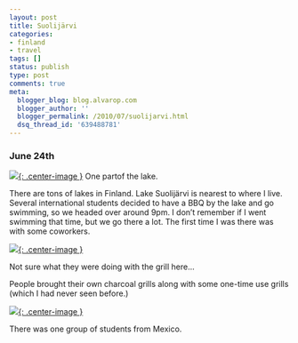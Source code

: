 ```yaml
---
layout: post
title: Suolijärvi
categories:
- finland
- travel
tags: []
status: publish
type: post
comments: true
meta:
  blogger_blog: blog.alvarop.com
  blogger_author: ''
  blogger_permalink: /2010/07/suolijarvi.html
  dsq_thread_id: '639488781'
---
```


### June 24th

[![](http://2.bp.blogspot.com/_k2p8q4xyXYc/TD9QgF0EyAI/AAAAAAAAAI8/K7WObJuMdsg/s400/IMG_1521.JPG){: .center-image }](/images/blgr/IMG_1521.JPG)
One partof the lake.

There are tons of lakes in Finland. Lake Suolijärvi is nearest to where I live. Several international students decided to have a BBQ by the lake and go swimming, so we headed over around 9pm. I don’t remember if I went swimming that time, but we go there a lot. The first time I was there was with some coworkers.</p>

[![](http://3.bp.blogspot.com/_k2p8q4xyXYc/TD9Qg7EOJMI/AAAAAAAAAJM/Sje-MSAQjYA/s400/IMG_1546.JPG){: .center-image }](/images/blgr/IMG_1546.JPG)

Not sure what they were doing with the grill here...

People brought their own charcoal grills along with some one-time use grills (which I had never seen before.)

[![](http://4.bp.blogspot.com/_k2p8q4xyXYc/TD9QgVwVFdI/AAAAAAAAAJE/rZNEP0BBBv0/s400/IMG_1538.JPG){: .center-image }](/images/blgr/IMG_1538.JPG)

There was one group of students from Mexico.
